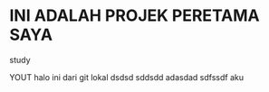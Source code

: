 # INI ADALAH PROJEK PERETAMA SAYA
study

YOUT
halo ini dari git lokal
	dsdsd
	sddsdd
adasdad
sdfssdf
aku